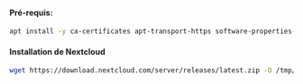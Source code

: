 #### Pré-requis:
```bash
apt install -y ca-certificates apt-transport-https software-properties-common wget curl lsb-release;
```



#### Installation de Nextcloud
```bash
wget https://download.nextcloud.com/server/releases/latest.zip -O /tmp/Nextcloud.zip;
```
